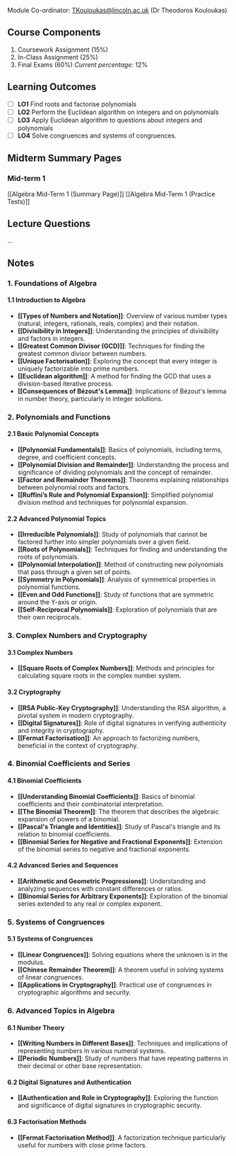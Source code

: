 Module Co-ordinator: TKouloukas@lincoln.ac.uk (Dr Theodoros Kouloukas)
## Course Components
1. Coursework Assignment (15%)
2. In-Class Assignment (25%)
3. Final Exams (60%)
*Current percentage:* 12%
## Learning Outcomes
- [ ] **LO1** Find roots and factorise polynomials
- [ ] **LO2** Perform the Euclidean algorithm on integers and on polynomials
- [ ] **LO3** Apply Euclidean algorithm to questions about integers and polynomials
- [ ] **LO4** Solve congruences and systems of congruences.
## Midterm Summary Pages
### Mid-term 1
[[Algebra Mid-Term 1 (Summary Page)]]
[[Algebra Mid-Term 1 (Practice Tests)]]
## Lecture Questions
...
## Notes
### 1. Foundations of Algebra
#### 1.1 Introduction to Algebra
- **[[Types of Numbers and Notation]]**: Overview of various number types (natural, integers, rationals, reals, complex) and their notation.
- **[[Divisibility in Integers]]**: Understanding the principles of divisibility and factors in integers.
- **[[Greatest Common Divisor (GCD)]]**: Techniques for finding the greatest common divisor between numbers.
- **[[Unique Factorisation]]**: Exploring the concept that every integer is uniquely factorizable into prime numbers.
- **[[Euclidean algorithm]]**: A method for finding the GCD that uses a division-based iterative process.
- **[[Consequences of Bézout's Lemma]]**: Implications of Bézout's lemma in number theory, particularly in integer solutions.

### 2. Polynomials and Functions
#### 2.1 Basic Polynomial Concepts
- **[[Polynomial Fundamentals]]**: Basics of polynomials, including terms, degree, and coefficient concepts.
- **[[Polynomial Division and Remainder]]**: Understanding the process and significance of dividing polynomials and the concept of remainder.
- **[[Factor and Remainder Theorems]]**: Theorems explaining relationships between polynomial roots and factors.
- **[[Ruffini’s Rule and Polynomial Expansion]]**: Simplified polynomial division method and techniques for polynomial expansion.

#### 2.2 Advanced Polynomial Topics
- **[[Irreducible Polynomials]]**: Study of polynomials that cannot be factored further into simpler polynomials over a given field.
- **[[Roots of Polynomials]]**: Techniques for finding and understanding the roots of polynomials.
- **[[Polynomial Interpolation]]**: Method of constructing new polynomials that pass through a given set of points.
- **[[Symmetry in Polynomials]]**: Analysis of symmetrical properties in polynomial functions.
- **[[Even and Odd Functions]]**: Study of functions that are symmetric around the Y-axis or origin.
- **[[Self-Reciprocal Polynomials]]**: Exploration of polynomials that are their own reciprocals.

### 3. Complex Numbers and Cryptography
#### 3.1 Complex Numbers
- **[[Square Roots of Complex Numbers]]**: Methods and principles for calculating square roots in the complex number system.

#### 3.2 Cryptography
- **[[RSA Public-Key Cryptography]]**: Understanding the RSA algorithm, a pivotal system in modern cryptography.
- **[[Digital Signatures]]**: Role of digital signatures in verifying authenticity and integrity in cryptography.
- **[[Fermat Factorisation]]**: An approach to factorizing numbers, beneficial in the context of cryptography.

### 4. Binomial Coefficients and Series
#### 4.1 Binomial Coefficients
- **[[Understanding Binomial Coefficients]]**: Basics of binomial coefficients and their combinatorial interpretation.
- **[[The Binomial Theorem]]**: The theorem that describes the algebraic expansion of powers of a binomial.
- **[[Pascal's Triangle and Identities]]**: Study of Pascal's triangle and its relation to binomial coefficients.
- **[[Binomial Series for Negative and Fractional Exponents]]**: Extension of the binomial series to negative and fractional exponents.

#### 4.2 Advanced Series and Sequences
- **[[Arithmetic and Geometric Progressions]]**: Understanding and analyzing sequences with constant differences or ratios.
- **[[Binomial Series for Arbitrary Exponents]]**: Exploration of the binomial series extended to any real or complex exponent.

### 5. Systems of Congruences
#### 5.1 Systems of Congruences
- **[[Linear Congruences]]**: Solving equations where the unknown is in the modulus.
- **[[Chinese Remainder Theorem]]**: A theorem useful in solving systems of linear congruences.
- **[[Applications in Cryptography]]**: Practical use of congruences in cryptographic algorithms and security.

### 6. Advanced Topics in Algebra
#### 6.1 Number Theory
- **[[Writing Numbers in Different Bases]]**: Techniques and implications of representing numbers in various numeral systems.
- **[[Periodic Numbers]]**: Study of numbers that have repeating patterns in their decimal or other base representation.

#### 6.2 Digital Signatures and Authentication
- **[[Authentication and Role in Cryptography]]**: Exploring the function and significance of digital signatures in cryptographic security.

#### 6.3 Factorisation Methods
- **[[Fermat Factorisation Method]]**: A factorization technique particularly useful for numbers with close prime factors.
